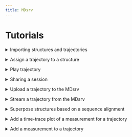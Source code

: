 ```yaml
---
title: MDsrv
---
```


# Tutorials

<a name='t-import'></a>
<details>
    <summary>Importing structures and trajectories</summary>

<p>
You can import a structure or trajectory by:<br>
<ul>
    <li>providing the files from your local machine</li>
    <ol>
    <li>Open the <i>Home</i> panel on the left-hand side.</li>
    <li>Open the <i>Open Local Files</i> menu in the <i>Home</i> panel.</li>
    <li>Select <i>Select files...</i> to choose which of the files you have stored locally to upload.</li>
        <ul>
            <li>You can import multiple files at once.</li>
            <li>If you are importing multiple files at once, that do not have the same format, the Format option should be set to Auto.</li>
            <li>If you are importing only one file at a time, or if all files have the same format, you can also specify the format of the file. However, in most cases, this is not necessary.</li>
        </ul>
    <li>Select <i>Apply</i>.</li>
    </ol>
</ul>
<center>
    <figure class='video_container'>
        <video width='75%' controls='true' allowfullscreen='true' poster='./videos/poster/import_local_files.png'>
            <source src='./videos/import_local_files.mp4' type='video/mp4'>
        </video>
    </figure>
</center>

<ul>
    <li>using one of the common public servers (like PDB)</li>
    <ol>
        <li>Open the <i>Home</i> panel on the left-hand side.</li>
        <li>Open the <i>Open Remote Structure</i> menu in the <i>Home</i> panel.</li>
        <li>Select the server you want to download the structure or trajectory from as the <i>Source</i>.</li>
        <li>Enter the <i>ID</i> of the structure or trajectory you want to import from the selected server.</li>
        <li>Select <i>Apply</i>.</li>
    </ol>
</ul>

<center>
    <figure class='video_container'>
        <video width='75%' controls='true' allowfullscreen='true' poster='./videos/poster/import_structure_id.png'>
            <source src='./videos/import_structure_id.mp4' type='video/mp4'>
        </video>
    </figure>
</center>

<ul>
    <li>using the URL of a structure or trajectory file that is publicly available on another server:</li>
    <ol>
        <li>Open the <i>Home</i> panel on the left-hand side.</li>
        <li>Open the <i>Open Remote File</i> menu in the <i>Home</i> panel.</li>
        <li>Enter the <i>URL</i> of the file.</li>
        <li>Select the correct format of the file for the <i>Format</i> parameter.</li>
        <li>Set the <i>Binary</i> parameter to On, if the file is binary.</li>
        <li>Select <i>Apply</i>.</li>
    </ol>
</ul>

<center>
    <figure class='video_container'>
        <video width='75%' controls='true' allowfullscreen='true' poster='./videos/poster/import_via_url.png'>
            <source src='./videos/import_via_url.mp4' type='video/mp4'>
        </video>
    </figure>
</center>

<b>Note</b>: When you import a trajectory file, like an xtc, you must also import a structure to which the trajectory can be matched. Otherwise you will not be able to play the trajectory. To match the trajectory to a structure, see FAQ: How can I assign a trajectory to a structure?

</p>
</details>

<a name='t-assign-traj'></a>
<details>
    <summary>Assign a trajectory to a structure</summary>

<p>

To match a trajectory to a structure, you must first import both (<a href="#t-import">How can I import a structure or trajectory?</a>). <br>
<ol>
    <li>Open the <i>Home</i> panel on the left-hand side.</li>
    <li>Open the <i>Assign Trajectory</i> menu in the Home panel.</li>
    <li>Select the structure and trajectory you want to match:</li>
    <ul>
        <li><i>Model</i>: the structure to which the trajectory should be matched</li>
        <li><i>Coordinates</i>: the trajectory you want to match to the structure</li>
    </ul>
    <li>Select <i>Apply</i>.</li>
</ol>

<center>
    <figure class='video_container'>
        <video width='75%' controls='true' allowfullscreen='true' poster='./videos/poster/assign_trajectory_to_structure.png'>
            <source src='./videos/assign_trajectory_to_structure.mp4' type='video/mp4'>
        </video>
    </figure>
</center>

</p>
</details>

<a name='t-play'></a>
<details>
    <summary>Play trajectory</summary>

<span>

You first need to import your trajectory (<a href="#t-import">How can I import a structure or trajectory?</a>).<br>
After you imported your trajectory, a play button will appear in the top left corner of the white canvas where the structure is displayed.<br>

In case you provided the coordinate file of the trajectory yourself, you must first match it with a structure (<a href="#t-assign-traj">How can I assign a trajectory to a structure?</a>).<br>
After matching the trajectory, you need to clean up the visualization:<br>
1. Open the State Tree panel on the left-hand side.<br>
2. Toggle the visibility for the two imported files (same name as the original files).<br>
Now only the matched result is visible in the representation.<br>

<center>
    <figure class='video_container'>
        <video width='75%' controls='true' allowfullscreen='true' poster='./videos/poster/play_trajectory.png'>
            <source src='./videos/play_trajectory.mp4' type='video/mp4'>
        </video>
    </figure>
</center>

</span>
</details>

<a name='t-share-session'></a>
<details>
    <summary>Sharing a session</summary>

<p>

You can share your your in two ways:<br>

- Through our server:<br>
    1. Import the structures and trajectories you want to share (see Tutorials <a href="#t-import">How can I import a structure or trajectory?</a>, and <a href="#t-assign-traj">How can I assign a trajectory to a structure?</a>).<br>
    2. Prepare your session as desired. <br>
    3. Open the Remote Session menu in the Extensions panel at the bottom.<br>
    4. Name your session<br>
        - Optional: Enter a description by opening the Options area.<br>
        - Optional: Change the server address.<br>
    5. Click the Upload button.<br>
    6. To share your session with others, right-click your session to open it in a new tab with its URL.<br>
    7. Share this URL.

<center>
    <figure class='video_container'>
        <video width='75%' controls='true' allowfullscreen='true' poster='./videos/poster/share_session_our_server.png'>
            <source src='./videos/share_session.mp4' type='video/mp4'>
        </video>
    </figure>
</center>

- Setting up your own MDsrv, see <a href="install.html#install">How can I assign a trajectory to a structure?</a>.

</p>
</details>

<a name='t-upload-traj'></a>
<details>
    <summary>Upload a trajectory to the MDsrv</summary>

<p>

The trajectory you want to store on our server must be publicly available on another server.<br>
1. Open the Extensions Panel at the bottom.<br>
2. Open the Add Trajectory to Stream Server menu.<br>
3. Optionally, if you want to upload the trajectory to another MDsrv instance, adjust the Server parameter accordingly.<br>
4. Enter the URL of the trajectory file.<br>
5. Name the trajectory. (If there is already a trajectory with the same name, a message will appear in the Log panel. Please change the name.)<br>
6. Add a more detailed description for your trajectory.<br>
7. Select Upload Trajectory to Server.<br>
8. When the trajectory is successfully uploaded, a message appears in the Log panel.<br>
9. To visualize the uploaded trajectory, see <a href="#t-stream-traj">How do I stream a trajectory from the MDsrv?</a>).<br>
Currently, only trajectories in the XTC format can be uploaded.

<center>
    <figure class='video_container'>
        <video width='75%' controls='true' allowfullscreen='true' poster='./videos/poster/upload_trajectory_server.png'>
            <source src='./videos/upload_trajectory_server.mp4' type='video/mp4'>
        </video>
    </figure>
</center>

</p>
</details>

<a name='t-stream-traj'></a>
<details>
    <summary>Stream a trajectory from the MDsrv</summary>

<p>

1. Open the Extensions panel at the bottom.<br>
2. Open the Match Trajectory Stream menu.<br>
3. Enter the Server URL where the trajectory is stored (Must be an MDsrv instance).<br>
4. Import the structure corresponding to the trajectory (see <a href="#t-import">How can I import a structure or trajectory?</a>).<br>
5. Select this structure via the Model parameter. <br>
6. Select the trajectory you want to stream via the Trajectory parameter.<br>
7. Select Add Xtc Stream Trajectory.<br>
8. You can now play your trajectory.<br>

<center>
    <figure class='video_container'>
        <video width='75%' controls='true' allowfullscreen='true' poster='./videos/poster/match_stream_trajectory.png'>
            <source src='./videos/match_trajectory_stream.mp4' type='video/mp4'>
        </video>
    </figure>
</center>

</p>
</details>

<a name='t-alignment'></a>
<details>
    <summary>Superpose structures based on a sequence alignment</summary>

<p>

1. Import a Clustal alignment (.aln) using the Open Local Files menu. <br>
2. Import the structures corresponding to the sequences in the alignment.<br>
3. Match the sequences of the alignment with the structures using the Match Sequence Alignment menu in the Extension Panel at the bottom. <br>
    - For each sequence in the alignment, you must specify which sequence of the structure should be matched to it.<br>
    - Each sequence needs its own structure.<br>
    - Match the following parameters for each sequence in the alignment:<br>
        - Structure<br>
        - Entity<br>
        - Chain<br>
        - Instance (if available)<br>
4. Select Apply Matching.<br>
    - If the structures are correctly matched, they will be superposed according to the alignment.<br>
    - If the matching is not correct, it is indicated which sequences of the alignment were not matched correctly in the Log at the bottom.

<center>
    <figure class='video_container'>
        <video width='75%' controls='true' allowfullscreen='true' poster='./videos/poster/alignment.png'>
            <source src='./videos/alignment.mp4' type='video/mp4'>
        </video>
    </figure>
</center>

</p>
</details>

<a name='t-plot'></a>
<details>
    <summary>Add a time-trace plot of a measurement for a trajectory</summary>

<p>

1. Import your trajectory.<br>
2. Clean up the visualization by toggling the visibility for the importet files in the State Tree panel on the left side.<br>
3. Open the Structure Tools panel on the right side.<br>
4. Open the Measurements menu in the Structure Tools panel.<br>
5. Select the Add button in the Measurements menu.<br>
6. Activate the selection mode by clicking the last button of the buttons on the right side of the white canvas where the structure is displayed (Toggle selection mode). <br>
7. An additional menu appears at the top of the white canvas.<br>
8. Select the button labeled Residue to change the granularity of the selection.<br>
9. Select the desired elements to add a measurement (two for distance, three for angle, four for area angle). The selected elements will be displayed in the Measurements menu. <br>
10. Select the desired measurement in the Measurements menu to add it. <br>
11. Open the Extensions panel at the bottom.<br>
12. Open the Time-trace Plot menu.<br>
13. Select the measurement you just added to display its plot throughout the trajectory.<br>
<br>
There are various interaction possible:<br>
- Skipping to a specific frame by clicking on the value<br>
- Sorting the values by frame, ascending, and descending<br>
- Filtering the values<br>
- Switching the display to RMSD for the whole model<br>
    - Instead of a filter, it is now possible to change he comparison frame for the RMSD

<center>
    <figure class='video_container'>
        <video width='75%' controls='true' allowfullscreen='true' poster='./videos/poster/plot.png'>
            <source src='./videos/plot.mp4' type='video/mp4'>
        </video>
    </figure>
</center>

</p>
</details>

<a name='t-measuement-traj'></a>
<details>
    <summary>Add a measurement to a trajectory</summary>

<p>

</p>
</details>
